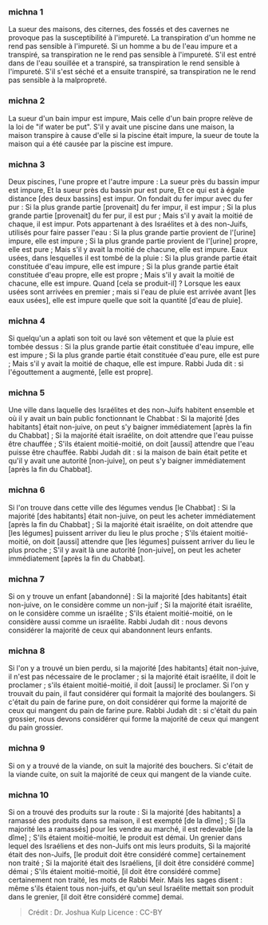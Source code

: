 
### michna 1
La sueur des maisons, des citernes, des fossés et des cavernes ne provoque pas la susceptibilité à l'impureté. La transpiration d'un homme ne rend pas sensible à l'impureté. Si un homme a bu de l'eau impure et a transpiré, sa transpiration ne le rend pas sensible à l'impureté. S'il est entré dans de l'eau souillée et a transpiré, sa transpiration le rend sensible à l'impureté. S'il s'est séché et a ensuite transpiré, sa transpiration ne le rend pas sensible à la malpropreté.

### michna 2
La sueur d'un bain impur est impure, Mais celle d'un bain propre relève de la loi de "if water be put". S'il y avait une piscine dans une maison, la maison transpire à cause d'elle si la piscine était impure, la sueur de toute la maison qui a été causée par la piscine est impure.

### michna 3
Deux piscines, l'une propre et l'autre impure : La sueur près du bassin impur est impure, Et la sueur près du bassin pur est pure, Et ce qui est à égale distance [des deux bassins] est impur. On fondait du fer impur avec du fer pur : Si la plus grande partie [provenait] du fer impur, il est impur ; Si la plus grande partie [provenait] du fer pur, il est pur ; Mais s'il y avait la moitié de chaque, il est impur. Pots appartenant à des Israélites et à des non-Juifs, utilisés pour faire passer l'eau : Si la plus grande partie provient de l'[urine] impure, elle est impure ; Si la plus grande partie provient de l'[urine] propre, elle est pure ; Mais s'il y avait la moitié de chacune, elle est impure. Eaux usées, dans lesquelles il est tombé de la pluie : Si la plus grande partie était constituée d'eau impure, elle est impure ; Si la plus grande partie était constituée d'eau propre, elle est propre ; Mais s'il y avait la moitié de chacune, elle est impure. Quand [cela se produit-il] ? Lorsque les eaux usées sont arrivées en premier ; mais si l'eau de pluie est arrivée avant [les eaux usées], elle est impure quelle que soit la quantité [d'eau de pluie].

### michna 4
Si quelqu'un a aplati son toit ou lavé son vêtement et que la pluie est tombée dessus : Si la plus grande partie était constituée d'eau impure, elle est impure ; Si la plus grande partie était constituée d'eau pure, elle est pure ; Mais s'il y avait la moitié de chaque, elle est impure. Rabbi Juda dit : si l'égouttement a augmenté, [elle est propre].

### michna 5
Une ville dans laquelle des Israélites et des non-Juifs habitent ensemble et où il y avait un bain public fonctionnant le Chabbat : Si la majorité [des habitants] était non-juive, on peut s'y baigner immédiatement [après la fin du Chabbat] ; Si la majorité était israélite, on doit attendre que l'eau puisse être chauffée ; S'ils étaient moitié-moitié, on doit [aussi] attendre que l'eau puisse être chauffée. Rabbi Judah dit : si la maison de bain était petite et qu'il y avait une autorité [non-juive], on peut s'y baigner immédiatement [après la fin du Chabbat].

### michna 6
Si l'on trouve dans cette ville des légumes vendus [le Chabbat] : Si la majorité [des habitants] était non-juive, on peut les acheter immédiatement [après la fin du Chabbat] ; Si la majorité était israélite, on doit attendre que [les légumes] puissent arriver du lieu le plus proche ; S'ils étaient moitié-moitié, on doit [aussi] attendre que [les légumes] puissent arriver du lieu le plus proche ; S'il y avait là une autorité [non-juive], on peut les acheter immédiatement [après la fin du Chabbat].

### michna 7
Si on y trouve un enfant [abandonné] : Si la majorité [des habitants] était non-juive, on le considère comme un non-juif ; Si la majorité était israélite, on le considère comme un israélite ; S'ils étaient moitié-moitié, on le considère aussi comme un israélite. Rabbi Judah dit : nous devons considérer la majorité de ceux qui abandonnent leurs enfants.

### michna 8
Si l'on y a trouvé un bien perdu, si la majorité [des habitants] était non-juive, il n'est pas nécessaire de le proclamer ; si la majorité était israélite, il doit le proclamer ; s'ils étaient moitié-moitié, il doit [aussi] le proclamer. Si l'on y trouvait du pain, il faut considérer qui formait la majorité des boulangers. Si c'était du pain de farine pure, on doit considérer qui forme la majorité de ceux qui mangent du pain de farine pure. Rabbi Judah dit : si c'était du pain grossier, nous devons considérer qui forme la majorité de ceux qui mangent du pain grossier.

### michna 9
Si on y a trouvé de la viande, on suit la majorité des bouchers. Si c'était de la viande cuite, on suit la majorité de ceux qui mangent de la viande cuite.

### michna 10
Si on a trouvé des produits sur la route : Si la majorité [des habitants] a ramassé des produits dans sa maison, il est exempté [de la dîme] ; Si [la majorité les a ramassés] pour les vendre au marché, il est redevable [de la dîme] ; S'ils étaient moitié-moitié, le produit est démai. Un grenier dans lequel des Israéliens et des non-Juifs ont mis leurs produits, Si la majorité était des non-Juifs, [le produit doit être considéré comme] certainement non traité ; Si la majorité était des Israéliens, [il doit être considéré comme] démai ; S'ils étaient moitié-moitié, [il doit être considéré comme] certainement non traité, les mots de Rabbi Meir. Mais les sages disent : même s'ils étaient tous non-juifs, et qu'un seul Israélite mettait son produit dans le grenier, [il doit être considéré comme] demai.

>Crédit : Dr. Joshua Kulp
>Licence : CC-BY